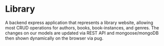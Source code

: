 # Library

A backend express application that represents a library website, allowing most CRUD operations for authors, books, book-instances, and genres. The changes on our models are updated via REST API and mongoose/mongoDB then shown dynamically on the browser via pug.
